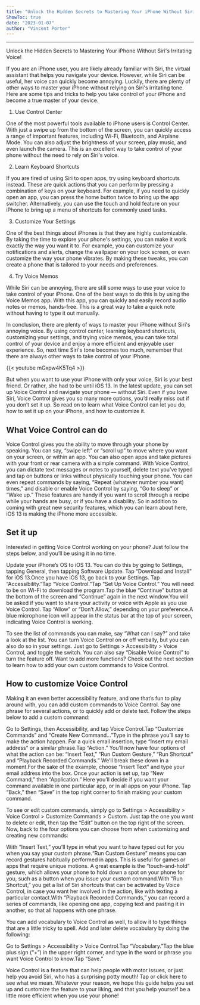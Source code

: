 ```yaml
---
title: "Unlock the Hidden Secrets to Mastering Your iPhone Without Siri's Irritating Voice!"
ShowToc: true 
date: "2023-01-07"
author: "Vincent Porter"
---
```

*****
Unlock the Hidden Secrets to Mastering Your iPhone Without Siri's Irritating Voice!

If you are an iPhone user, you are likely already familiar with Siri, the virtual assistant that helps you navigate your device. However, while Siri can be useful, her voice can quickly become annoying. Luckily, there are plenty of other ways to master your iPhone without relying on Siri's irritating tone. Here are some tips and tricks to help you take control of your iPhone and become a true master of your device.

1. Use Control Center

One of the most powerful tools available to iPhone users is Control Center. With just a swipe up from the bottom of the screen, you can quickly access a range of important features, including Wi-Fi, Bluetooth, and Airplane Mode. You can also adjust the brightness of your screen, play music, and even launch the camera. This is an excellent way to take control of your phone without the need to rely on Siri's voice.

2. Learn Keyboard Shortcuts

If you are tired of using Siri to open apps, try using keyboard shortcuts instead. These are quick actions that you can perform by pressing a combination of keys on your keyboard. For example, if you need to quickly open an app, you can press the home button twice to bring up the app switcher. Alternatively, you can use the touch and hold feature on your iPhone to bring up a menu of shortcuts for commonly used tasks.

3. Customize Your Settings

One of the best things about iPhones is that they are highly customizable. By taking the time to explore your phone's settings, you can make it work exactly the way you want it to. For example, you can customize your notifications and alerts, change the wallpaper on your lock screen, or even customize the way your phone vibrates. By making these tweaks, you can create a phone that is tailored to your needs and preferences.

4. Try Voice Memos

While Siri can be annoying, there are still some ways to use your voice to take control of your iPhone. One of the best ways to do this is by using the Voice Memos app. With this app, you can quickly and easily record audio notes or memos, hands-free. This is a great way to take a quick note without having to type it out manually.

In conclusion, there are plenty of ways to master your iPhone without Siri's annoying voice. By using control center, learning keyboard shortcuts, customizing your settings, and trying voice memos, you can take total control of your device and enjoy a more efficient and enjoyable user experience. So, next time Siri's tone becomes too much, remember that there are always other ways to take control of your iPhone.

{{< youtube mGxpw4K5Tq4 >}} 



But when you want to use your iPhone with only your voice, Siri is your best friend. Or rather, she had to be until iOS 13. In the latest update, you can set up Voice Control and navigate your phone — without Siri.
Even if you love Siri, Voice Control gives you so many more options, you’d really miss out if you don’t set it up. So read on to learn what Voice Control can let you do, how to set it up on your iPhone, and how to customize it.

 
## What Voice Control can do


Voice Control gives you the ability to move through your phone by speaking. You can say, “swipe left” or “scroll up” to move where you want on your screen, or within an app. You can also open apps and take pictures with your front or rear camera with a simple command. 
With Voice Control, you can dictate text messages or notes to yourself, delete text you’ve typed and tap on buttons or links without physically touching your phone. You can even repeat commands by saying, “Repeat (whatever number you want) times,” and disable or enable Voice Control by saying, “Go to sleep” or “Wake up.” 
These features are handy if you want to scroll through a recipe while your hands are busy, or if you have a disability. So in addition to coming with great new security features, which you can learn about here, iOS 13 is making the iPhone more accessible.  

 
## Set it up


Interested in getting Voice Control working on your phone? Just follow the steps below, and you’ll be using it in no time. 

 
Update your iPhone’s OS to iOS 13. You can do this by going to Settings, tapping General, then tapping Software Update. Tap “Download and Install” for iOS 13.Once you have iOS 13, go back to your Settings. Tap “Accessibility.”Tap “Voice Control.”Tap “Set Up Voice Control.” You will need to be on Wi-Fi to download the program.Tap the blue “Continue” button at the bottom of the screen and “Continue” again in the next window.You will be asked if you want to share your activity or voice with Apple as you use Voice Control. Tap “Allow” or “Don’t Allow,” depending on your preference.A blue microphone icon will appear in the status bar at the top of your screen, indicating Voice Control is working.


To see the list of commands you can make, say “What can I say?” and take a look at the list. 
You can turn Voice Control on or off verbally, but you can also do so in your settings. Just go to Settings > Accessibility > Voice Control, and toggle the switch. You can also say “Disable Voice Control” to turn the feature off.
Want to add more functions? Check out the next section to learn how to add your own custom commands to Voice Control. 

 
## How to customize Voice Control


Making it an even better accessibility feature, and one that’s fun to play around with, you can add custom commands to Voice Control. Say one phrase for several actions, or to quickly add or delete text. Follow the steps below to add a custom command: 

 
Go to Settings, then Accessibility, and tap Voice Control.Tap “Customize Commands” and “Create New Command…”Type in the phrase you’ll say to make the action happen. For a quick email insertion, type “Insert my email address” or a similar phrase.Tap “Action.” You’ll now have four options of what the action can be: “Insert Text,” “Run Custom Gesture,” “Run Shortcut” and “Playback Recorded Commands.” We’ll break these down in a moment.For the sake of the example, choose “Insert Text” and type your email address into the box. Once your action is set up,  tap “New Command,” then “Application.” Here you’ll decide if you want your command available in one particular app, or in all apps on your iPhone. Tap “Back,” then “Save” in the top right corner to finish making your custom command. 


To see or edit custom commands, simply go to Settings > Accessibility > Voice Control > Customize Commands > Custom. Just tap the one you want to delete or edit, then tap the “Edit” button on the top right of the screen.
Now, back to the four options you can choose from when customizing and creating new commands:

 
With “Insert Text,” you’ll type in what you want to have typed out for you when you say your custom phrase.“Run Custom Gesture” means you can record gestures habitually performed in apps. This is useful for games or apps that require unique motions. A great example is the “touch-and-hold” gesture, which allows your phone to hold down a spot on your phone for you, such as a button when you issue your custom command.With “Run Shortcut,” you get a list of Siri shortcuts that can be activated by Voice Control, in case you want her involved in the action, like with texting a particular contact.With “Playback Recorded Commands,” you can record a series of commands, like opening one app, copying text and pasting it in another, so that all happens with one phrase.


You can add vocabulary to Voice Control as well, to allow it to type things that are a little tricky to spell. Add and later delete vocabulary by doing the following:

 
Go to Settings > Accessibility > Voice Control.Tap “Vocabulary.”Tap the blue plus sign (“+”) in the upper right corner, and type in the word or phrase you want Voice Control to know.Tap “Save.”


Voice Control is a feature that can help people with motor issues, or just help you avoid Siri, who has a surprising potty mouth! Tap or click here to see what we mean.
Whatever your reason, we hope this guide helps you set up and customize the feature to your liking, and that you help yourself be a little more efficient when you use your phone! 




